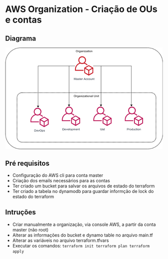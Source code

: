 # AWS Organization - Criação de OUs e contas

## Diagrama

![diagrama](./assets/diagram.png)

## Pré requisitos

* Configuração do AWS cli para conta master
* Criação dos emails necessários para as contas
* Ter criado um bucket para salvar os arquivos de estado do terraform
* Ter criado a tabela no dynamodb para guardar informção de lock do estado do terraform

## Intruções

* Criar manualmente a organização, via console AWS, a partir da conta master (não root)
* Alterar as informações do bucket e dynamo table no arquivo main.tf
* Alterar as variáveis no arquivo terraform.tfvars
* Executar os comandos:
`terraform init
terraform plan
terraform apply
`
